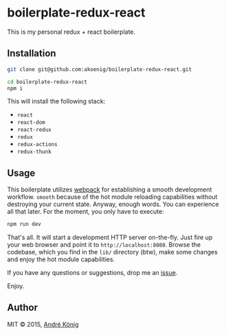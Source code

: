 # boilerplate-redux-react

This is my personal redux + react boilerplate.

## Installation

```sh
git clone git@github.com:akoenig/boilerplate-redux-react.git

cd boilerplate-redux-react
npm i
```

This will install the following stack:

  * `react`
  * `react-dom`
  * `react-redux`
  * `redux`
  * `redux-actions`
  * `redux-thunk`

## Usage

This boilerplate utilizes [webpack](https://webpack.github.io) for establishing a smooth development workflow. `smooth` because of the hot module reloading capabilities without destroying your current state. Anyway, enough words. You can experience all that later. For the moment, you only have to execute:

```sh
npm run dev
```

That's all. It will start a development HTTP server on-the-fly. Just fire up your web browser and point it to `http://localhost:8080`. Browse the codebase, which you find in the `lib/` directory (btw), make some changes and enjoy the hot module capabilities.

If you have any questions or suggestions, drop me an [issue](https://github.com/akoenig/boilerplate-redux-react/issues/new).

Enjoy.

## Author

MIT © 2015, [André König](mailto:andre.koenig@posteo.de)
